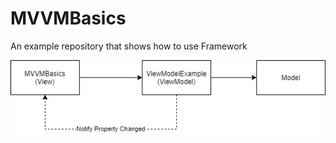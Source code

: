 # MVVMBasics
An example repository that shows how to use Framework

![Missing Image of references](Refs.jpg)
